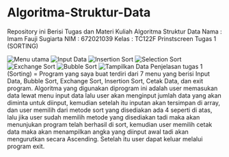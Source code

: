 # Algoritma-Struktur-Data
Repository ini Berisi Tugas dan Materi Kuliah Algoritma Struktur Data
Nama : Imam Fauji Sugiarta
NIM : 672021039
Kelas : TC122F
Prinstscreen Tugas 1 (SORTING)

![Menu utama](https://user-images.githubusercontent.com/99226838/155303790-e27e45fb-87ab-40c8-a6c4-9d829b0d4964.png)
![Input Data](https://user-images.githubusercontent.com/99226838/155308368-67ec8c24-aa47-4375-931d-c5b03a9d83b6.png)
![Insertion Sort](https://user-images.githubusercontent.com/99226838/155303757-913fd573-d610-465f-8f1c-c995b91f3aea.png)
![Selection Sort](https://user-images.githubusercontent.com/99226838/155303763-3bc9435a-21dc-419f-9309-0e1006716c23.png)
![Exchange Sort](https://user-images.githubusercontent.com/99226838/155303771-45eb38e5-6a47-4978-a6fe-d463cb83ace5.png)
![Bubble Sort](https://user-images.githubusercontent.com/99226838/155303775-c293525b-d675-4be6-9349-9b1fe2fc3884.png)
![Tampilkan Data](https://user-images.githubusercontent.com/99226838/155308378-6d27e1ba-76f9-4d61-9820-3ffc5b733178.png)
Penjelasan tugas 1 (Sorting)
= Program yang saya buat terdiri dari 7 menu yang berisi Input Data, Bubble Sort, Exchange Sort, Insertion Sort, Cetak Data, dan exit program.
Algoritma yang digunakan diprogram ini adalah user memasukan data lewat menu input data lalu user akan menginput jumlah data yang akan diminta untuk diinput, kemudian setelah itu inputan akan tersimpan di array, dan user memilih dari metode sort yang disediakan ada 4 seperti di atas, lalu jika user sudah memilih metode yang disediakan tadi maka akan menunjukan program telah berhasil di sort, kemudian user memilih cetak data maka akan menampilkan angka yang diinput awal tadi akan mengurutkan secara Ascending. Setelah itu user dapat keluar melalui program exit.

